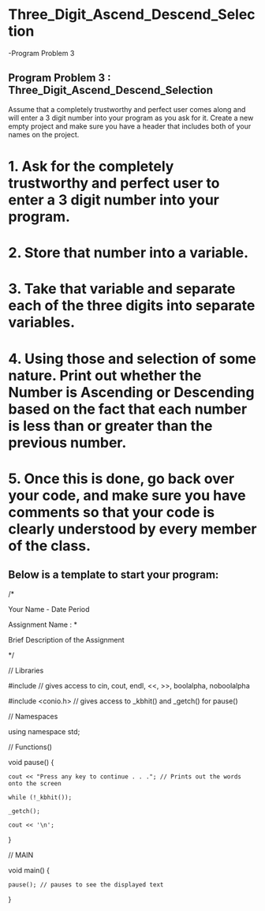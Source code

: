 # Three_Digit_Ascend_Descend_Selection
 -Program Problem 3 
 
## Program Problem 3 :  Three_Digit_Ascend_Descend_Selection
 
Assume that a completely trustworthy and perfect user comes along and will enter a 3 digit number into your program
as you ask for it. Create a new empty project and make sure you have a header that includes both of your names on the project. 

# 1.	Ask for the completely trustworthy and perfect user to enter a 3 digit number into your program.

# 2.	Store that number into a variable.

# 3.	Take that variable and separate each of the three digits into separate variables. 

# 4.	Using those and selection of some nature. Print out whether the Number is Ascending or Descending based on the fact that each number is less than or greater than the previous number. 

# 5.	Once this is done, go back over your code, and make sure you have comments so that your code is clearly understood by every member of the class.

## Below is a template to start your program:

/*

Your Name - Date Period 

Assignment Name : *

Brief Description of the Assignment

*/

// Libraries

#include <iostream> // gives access to cin, cout, endl, <<, >>, boolalpha, noboolalpha

#include <conio.h> // gives access to _kbhit() and _getch() for pause()

// Namespaces

using namespace std;

// Functions() 

void pause() {

	cout << "Press any key to continue . . ."; // Prints out the words onto the screen
  
	while (!_kbhit());
  
	_getch();
  
	cout << '\n';	
  
}

// MAIN

void main() { 

	pause(); // pauses to see the displayed text
  
} 
 


